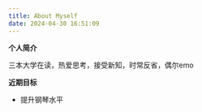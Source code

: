 ```yaml
---
title: About Myself
date: 2024-04-30 16:51:09
---
```



**个人简介**

三本大学在读，热爱思考，接受新知，时常反省，偶尔emo

**近期目标**

* 提升钢琴水平

